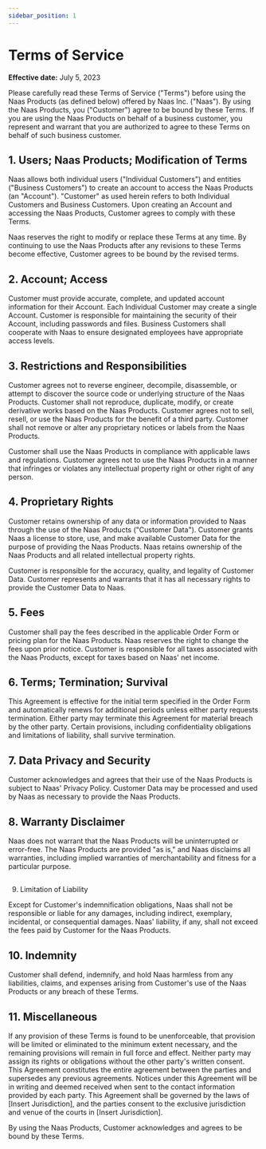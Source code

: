 ```yaml
---
sidebar_position: 1
---
```


# Terms of Service

**Effective date:** July 5, 2023

Please carefully read these Terms of Service ("Terms") before using the Naas Products (as defined below) offered by Naas Inc. ("Naas"). By using the Naas Products, you ("Customer") agree to be bound by these Terms. If you are using the Naas Products on behalf of a business customer, you represent and warrant that you are authorized to agree to these Terms on behalf of such business customer.

## 1. Users; Naas Products; Modification of Terms

Naas allows both individual users ("Individual Customers") and entities ("Business Customers") to create an account to access the Naas Products (an "Account"). "Customer" as used herein refers to both Individual Customers and Business Customers. Upon creating an Account and accessing the Naas Products, Customer agrees to comply with these Terms.

Naas reserves the right to modify or replace these Terms at any time. By continuing to use the Naas Products after any revisions to these Terms become effective, Customer agrees to be bound by the revised terms.

## 2. Account; Access

Customer must provide accurate, complete, and updated account information for their Account. Each Individual Customer may create a single Account. Customer is responsible for maintaining the security of their Account, including passwords and files. Business Customers shall cooperate with Naas to ensure designated employees have appropriate access levels.

## 3. Restrictions and Responsibilities

Customer agrees not to reverse engineer, decompile, disassemble, or attempt to discover the source code or underlying structure of the Naas Products. Customer shall not reproduce, duplicate, modify, or create derivative works based on the Naas Products. Customer agrees not to sell, resell, or use the Naas Products for the benefit of a third party. Customer shall not remove or alter any proprietary notices or labels from the Naas Products.

Customer shall use the Naas Products in compliance with applicable laws and regulations. Customer agrees not to use the Naas Products in a manner that infringes or violates any intellectual property right or other right of any person.

## 4. Proprietary Rights

Customer retains ownership of any data or information provided to Naas through the use of the Naas Products ("Customer Data"). Customer grants Naas a license to store, use, and make available Customer Data for the purpose of providing the Naas Products. Naas retains ownership of the Naas Products and all related intellectual property rights.

Customer is responsible for the accuracy, quality, and legality of Customer Data. Customer represents and warrants that it has all necessary rights to provide the Customer Data to Naas.

## 5. Fees

Customer shall pay the fees described in the applicable Order Form or pricing plan for the Naas Products. Naas reserves the right to change the fees upon prior notice. Customer is responsible for all taxes associated with the Naas Products, except for taxes based on Naas' net income.

## 6. Terms; Termination; Survival

This Agreement is effective for the initial term specified in the Order Form and automatically renews for additional periods unless either party requests termination. Either party may terminate this Agreement for material breach by the other party. Certain provisions, including confidentiality obligations and limitations of liability, shall survive termination.

## 7. Data Privacy and Security

Customer acknowledges and agrees that their use of the Naas Products is subject to Naas' Privacy Policy. Customer Data may be processed and used by Naas as necessary to provide the Naas Products.

## 8. Warranty Disclaimer

Naas does not warrant that the Naas Products will be uninterrupted or error-free. The Naas Products are provided "as is," and Naas disclaims all warranties, including implied warranties of merchantability and fitness for a particular purpose.

## 

9. Limitation of Liability

Except for Customer's indemnification obligations, Naas shall not be responsible or liable for any damages, including indirect, exemplary, incidental, or consequential damages. Naas' liability, if any, shall not exceed the fees paid by Customer for the Naas Products.

## 10. Indemnity

Customer shall defend, indemnify, and hold Naas harmless from any liabilities, claims, and expenses arising from Customer's use of the Naas Products or any breach of these Terms.

## 11. Miscellaneous

If any provision of these Terms is found to be unenforceable, that provision will be limited or eliminated to the minimum extent necessary, and the remaining provisions will remain in full force and effect. Neither party may assign its rights or obligations without the other party's written consent. This Agreement constitutes the entire agreement between the parties and supersedes any previous agreements. Notices under this Agreement will be in writing and deemed received when sent to the contact information provided by each party. This Agreement shall be governed by the laws of [Insert Jurisdiction], and the parties consent to the exclusive jurisdiction and venue of the courts in [Insert Jurisdiction].

By using the Naas Products, Customer acknowledges and agrees to be bound by these Terms.